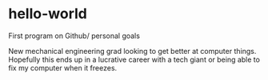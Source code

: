 # hello-world
First program on Github/ personal goals

New mechanical engineering grad looking to get better at computer things.
Hopefully this ends up in a lucrative career with a tech giant or being able to fix my computer when it freezes.
